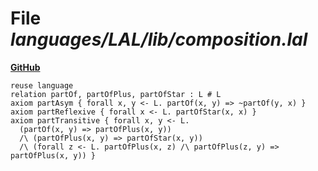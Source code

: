 # File _languages/LAL/lib/composition.lal_
**[GitHub](https://github.com/softlang/yas/blob/master/languages/LAL/lib/composition.lal)**
```
reuse language
relation partOf, partOfPlus, partOfStar : L # L
axiom partAsym { forall x, y <- L. partOf(x, y) => ~partOf(y, x) }
axiom partReflexive { forall x <- L. partOfStar(x, x) }
axiom partTransitive { forall x, y <- L.
  (partOf(x, y) => partOfPlus(x, y))
  /\ (partOfPlus(x, y) => partOfStar(x, y))
  /\ (forall z <- L. partOfPlus(x, z) /\ partOfPlus(z, y) => partOfPlus(x, y)) }
```
